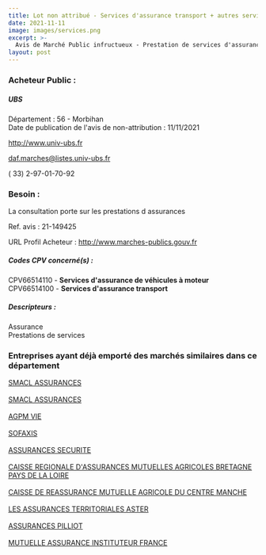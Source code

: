 ```yaml
---
title: Lot non attribué - Services d'assurance transport + autres services
date: 2021-11-11
image: images/services.png
excerpt: >-
  Avis de Marché Public infructueux - Prestation de services d'assurances
layout: post
---
```


### Acheteur Public :
##### UBS
Département : 56 - Morbihan<br/>
Date de publication de l'avis de non-attribution : 11/11/2021


http://www.univ-ubs.fr

daf.marches@listes.univ-ubs.fr

( 33) 2-97-01-70-92
### Besoin :

La consultation porte sur les prestations d assurances

Ref. avis : 21-149425

URL Profil Acheteur : http://www.marches-publics.gouv.fr

##### Codes CPV concerné(s) :
CPV66514110 - **Services d'assurance de véhicules à moteur** <br/>
CPV66514100 - **Services d'assurance transport** <br/>

##### Descripteurs :
Assurance <br/>
Prestations de services <br/>

### Entreprises ayant déjà emporté des marchés similaires dans ce département
<a href="/entreprise-544/siren-301309605">SMACL ASSURANCES</a><br/><br/>
<a href="/entreprise-544/siren-301309605">SMACL ASSURANCES</a><br/><br/>
<a href="/entreprise-547/siren-330220419">AGPM VIE</a><br/><br/>
<a href="/entreprise-548/siren-335171096">SOFAXIS</a><br/><br/>
<a href="/entreprise-550/siren-350171831">ASSURANCES SECURITE</a><br/><br/>
<a href="/entreprise-552/siren-383844693">CAISSE REGIONALE D'ASSURANCES MUTUELLES AGRICOLES BRETAGNE PAYS DE LA LOIRE</a><br/><br/>
<a href="/entreprise-552/siren-383853801">CAISSE DE REASSURANCE MUTUELLE AGRICOLE DU CENTRE MANCHE</a><br/><br/>
<a href="/entreprise-554/siren-394412381">LES ASSURANCES TERRITORIALES ASTER</a><br/><br/>
<a href="/entreprise-558/siren-422060236">ASSURANCES PILLIOT</a><br/><br/>
<a href="/entreprise-574/siren-775709702">MUTUELLE ASSURANCE INSTITUTEUR FRANCE</a><br/><br/>
